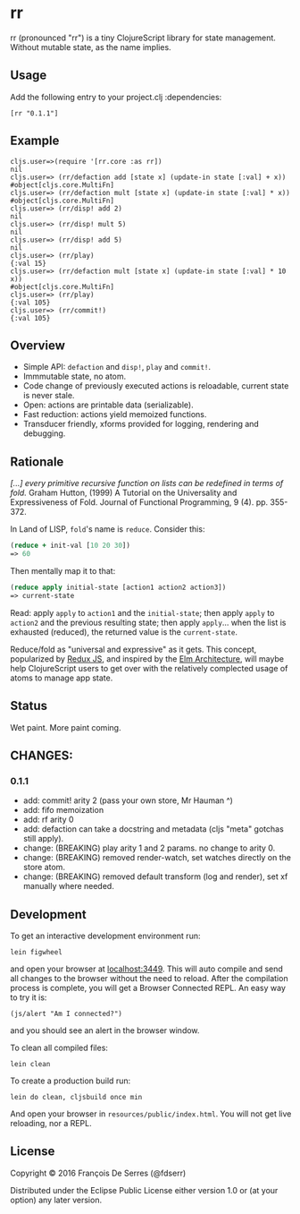 # rr

rr (pronounced "rr") is a tiny ClojureScript library for state management. Without mutable state, as the name implies.

## Usage

Add the following entry to your project.clj :dependencies:

   `[rr "0.1.1"]`

## Example

```
cljs.user=>(require '[rr.core :as rr])
nil
cljs.user=> (rr/defaction add [state x] (update-in state [:val] + x))
#object[cljs.core.MultiFn]
cljs.user=> (rr/defaction mult [state x] (update-in state [:val] * x))
#object[cljs.core.MultiFn]
cljs.user=> (rr/disp! add 2)
nil
cljs.user=> (rr/disp! mult 5)
nil
cljs.user=> (rr/disp! add 5)
nil
cljs.user=> (rr/play)
{:val 15}
cljs.user=> (rr/defaction mult [state x] (update-in state [:val] * 10 x))
#object[cljs.core.MultiFn]
cljs.user=> (rr/play)
{:val 105}
cljs.user=> (rr/commit!)
{:val 105}
```

## Overview

- Simple API: `defaction` and `disp!`, `play` and `commit!`.
- Immmutable state, no atom.
- Code change of previously executed actions is reloadable, current state is never stale.
- Open: actions are printable data (serializable).
- Fast reduction: actions yield memoized functions.
- Transducer friendly, xforms provided for logging, rendering and debugging.

## Rationale

_[...] every primitive recursive function on lists can be redefined in terms of
fold._
Graham Hutton, (1999) A Tutorial on the Universality
and Expressiveness of Fold. Journal of Functional
Programming, 9 (4). pp. 355-372.

In Land of LISP, `fold`'s name is `reduce`. Consider this:
```clj
(reduce + init-val [10 20 30])
=> 60
```
Then mentally map it to that:
```clj
(reduce apply initial-state [action1 action2 action3])
=> current-state
```
Read: apply `apply` to `action1` and the `initial-state`; then apply `apply` to `action2` and the previous resulting state; then apply `apply`... when the list is exhausted (reduced), the returned value is the `current-state`.

Reduce/fold as "universal and expressive" as it gets. This concept, popularized by [Redux JS](http://redux.js.org/), and inspired by the [Elm Architecture](https://guide.elm-lang.org/architecture/), will maybe help ClojureScript users to get over with the relatively complected usage of atoms to manage app state.

## Status

Wet paint. More paint coming.

## CHANGES:
### 0.1.1
- add: commit! arity 2 (pass your own store, Mr Hauman ^)
- add: fifo memoization
- add: rf arity 0
- add: defaction can take a docstring and metadata (cljs "meta" gotchas still apply).
- change: (BREAKING) play arity 1 and 2 params. no change to arity 0.
- change: (BREAKING) removed render-watch, set watches directly on the store atom.
- change: (BREAKING) removed default transform (log and render), set xf manually where needed.


## Development

To get an interactive development environment run:

    lein figwheel

and open your browser at [localhost:3449](http://localhost:3449/).
This will auto compile and send all changes to the browser without the
need to reload. After the compilation process is complete, you will
get a Browser Connected REPL. An easy way to try it is:

    (js/alert "Am I connected?")

and you should see an alert in the browser window.

To clean all compiled files:

    lein clean

To create a production build run:

    lein do clean, cljsbuild once min

And open your browser in `resources/public/index.html`. You will not
get live reloading, nor a REPL.

## License

Copyright © 2016 François De Serres (@fdserr)

Distributed under the Eclipse Public License either version 1.0 or (at your option) any later version.

